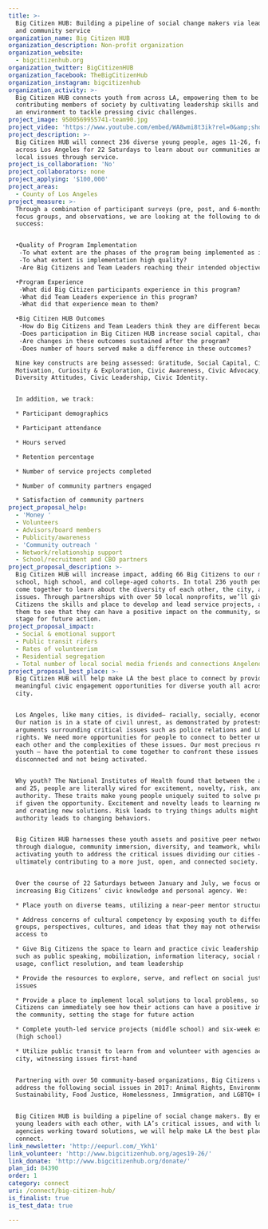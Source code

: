 ```yaml
---
title: >-
  Big Citizen HUB: Building a pipeline of social change makers via leadership
  and community service
organization_name: Big Citizen HUB
organization_description: Non-profit organization
organization_website:
  - bigcitizenhub.org
organization_twitter: BigCitizenHUB
organization_facebook: TheBigCitizenHub
organization_instagram: bigcitizenhub
organization_activity: >-
  Big Citizen HUB connects youth from across LA, empowering them to be
  contributing members of society by cultivating leadership skills and creating
  an environment to tackle pressing civic challenges.
project_image: 9500569955741-team90.jpg
project_video: 'https://www.youtube.com/embed/WA8wmi8t3ik?rel=0&amp;showinfo=0'
project_description: >-
  Big Citizen HUB will connect 236 diverse young people, ages 11-26, from all
  across Los Angeles for 22 Saturdays to learn about our communities and address
  local issues through service.
project_is_collaboration: 'No'
project_collaborators: none
project_applying: '$100,000'
project_areas:
  - County of Los Angeles
project_measure: >-
  Through a combination of participant surveys (pre, post, and 6-months out),
  focus groups, and observations, we are looking at the following to determine
  success:


  •Quality of Program Implementation
   -To what extent are the phases of the program being implemented as intended?
   -To what extent is implementation high quality?
   -Are Big Citizens and Team Leaders reaching their intended objectives?

  •Program Experience
   -What did Big Citizen participants experience in this program?
   -What did Team Leaders experience in this program?
   -What did that experience mean to them?

  •Big Citizen HUB Outcomes
   -How do Big Citizens and Team Leaders think they are different because of their participation?
   -Does participation in Big Citizen HUB increase social capital, character development, civic awareness and leadership skills? 
   -Are changes in these outcomes sustained after the program?
   -Does number of hours served make a difference in these outcomes?

  Nine key constructs are being assessed: Gratitude, Social Capital, Civic
  Motivation, Curiosity & Exploration, Civic Awareness, Civic Advocacy,
  Diversity Attitudes, Civic Leadership, Civic Identity.


  In addition, we track:

  * Participant demographics 

  * Participant attendance

  * Hours served

  * Retention percentage

  * Number of service projects completed

  * Number of community partners engaged

  * Satisfaction of community partners
project_proposal_help:
  - 'Money '
  - Volunteers
  - Advisors/board members
  - Publicity/awareness
  - 'Community outreach '
  - Network/relationship support
  - School/recruitment and CBO partners
project_proposal_description: >-
  Big Citizen HUB will increase impact, adding 66 Big Citizens to our middle
  school, high school, and college-aged cohorts. In total 236 youth people will
  come together to learn about the diversity of each other, the city, and it’s
  issues. Through partnerships with over 50 local nonprofits, we’ll give Big
  Citizens the skills and place to develop and lead service projects, allowing
  them to see that they can have a positive impact on the community, setting the
  stage for future action.
project_proposal_impact:
  - Social & emotional support
  - Public transit riders
  - Rates of volunteerism
  - Residential segregation
  - Total number of local social media friends and connections Angelenos have
project_proposal_best_place: >-
  Big Citizen HUB will help make LA the best place to connect by providing
  meaningful civic engagement opportunities for diverse youth all across the
  city.


  Los Angeles, like many cities, is divided– racially, socially, economically.
  Our nation is in a state of civil unrest, as demonstrated by protests and
  arguments surrounding critical issues such as police relations and LGBTQ+
  rights. We need more opportunities for people to connect to better understand
  each other and the complexities of these issues. Our most precious resource –
  youth – have the potential to come together to confront these issues but are
  disconnected and not being activated. 


  Why youth? The National Institutes of Health found that between the ages of 12
  and 25, people are literally wired for excitement, novelty, risk, and peer
  authority. These traits make young people uniquely suited to solve problems,
  if given the opportunity. Excitement and novelty leads to learning new things
  and creating new solutions. Risk leads to trying things adults might not. Peer
  authority leads to changing behaviors. 


  Big Citizen HUB harnesses these youth assets and positive peer networks
  through dialogue, community immersion, diversity, and teamwork, while
  activating youth to address the critical issues dividing our cities –
  ultimately contributing to a more just, open, and connected society.


  Over the course of 22 Saturdays between January and July, we focus on
  increasing Big Citizens’ civic knowledge and personal agency. We:

  * Place youth on diverse teams, utilizing a near-peer mentor structure 

  * Address concerns of cultural competency by exposing youth to different
  groups, perspectives, cultures, and ideas that they may not otherwise have
  access to

  * Give Big Citizens the space to learn and practice civic leadership skills,
  such as public speaking, mobilization, information literacy, social media
  usage, conflict resolution, and team leadership

  * Provide the resources to explore, serve, and reflect on social justice
  issues

  * Provide a place to implement local solutions to local problems, so that Big
  Citizens can immediately see how their actions can have a positive impact on
  the community, setting the stage for future action

  * Complete youth-led service projects (middle school) and six-week externships
  (high school)

  * Utilize public transit to learn from and volunteer with agencies across the
  city, witnessing issues first-hand


  Partnering with over 50 community-based organizations, Big Citizens will
  address the following social issues in 2017: Animal Rights, Environmental
  Sustainability, Food Justice, Homelessness, Immigration, and LGBTQ+ Equality. 


  Big Citizen HUB is building a pipeline of social change makers. By engaging
  young leaders with each other, with LA’s critical issues, and with local
  agencies working toward solutions, we will help make LA the best place to
  connect.
link_newsletter: 'http://eepurl.com/_Ykh1'
link_volunteer: 'http://www.bigcitizenhub.org/ages19-26/'
link_donate: 'http://www.bigcitizenhub.org/donate/'
plan_id: 84390
order: 1
category: connect
uri: /connect/big-citizen-hub/
is_finalist: true
is_test_data: true

---
```

